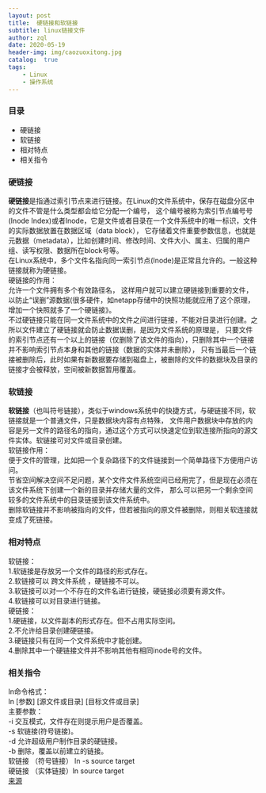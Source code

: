 ```yaml
---
layout: post
title:  硬链接和软链接
subtitle: linux链接文件
author: zql
date: 2020-05-19
header-img: img/caozuoxitong.jpg
catalog:  true
tags:
    - Linux
    - 操作系统
---
```

### 目录  
 - 硬链接
 - 软链接
 - 相对特点
 - 相关指令  

### 硬链接  
**硬链接**是指通过索引节点来进行链接。在Linux的文件系统中，保存在磁盘分区中的文件不管是什么类型都会给它分配一个编号，
这个编号被称为索引节点编号号(Inode Index)或者Inode，它是文件或者目录在一个文件系统中的唯一标识，文件的实际数据放置在数据区域（data block），
它存储着文件重要参数信息，也就是元数据（metadata），比如创建时间、修改时间、文件大小、属主、归属的用户组、读写权限、数据所在block号等。  
在Linux系统中，多个文件名指向同一索引节点(Inode)是正常且允许的。一般这种链接就称为硬链接。  
硬链接的作用：  
允许一个文件拥有多个有效路径名，
这样用户就可以建立硬链接到重要的文件，以防止“误删”源数据(很多硬件，如netapp存储中的快照功能就应用了这个原理，增加一个快照就多了一个硬链接》。  
不过硬链接只能在同一文件系统中的文件之间进行链接，不能对目录进行创建。之所以文件建立了硬链接就会防止数据误删，是因为文件系统的原理是，
只要文件的索引节点还有一个以上的链接（仅删除了该文件的指向），只删除其中一个链接并不影响索引节点本身和其他的链接（数据的实体并未删除），
只有当最后一个链接被删除后，此时如果有新数据要存储到磁盘上，被删除的文件的数据块及目录的链接才会被释放，空间被新数据暂用覆盖。  
### 软链接  
**软链接**（也叫符号链接），类似于windows系统中的快捷方式，与硬链接不同，软链接就是一个普通文件，只是数据块内容有点特殊，
文件用户数据块中存放的内容是另一文件的路径名的指向，通过这个方式可以快速定位到软连接所指向的源文件实体。软链接可对文件或目录创建。  
软链接作用：  
便于文件的管理，比如把一个复杂路径下的文件链接到一个简单路径下方便用户访问。  
节省空间解决空间不足问题，某个文件文件系统空间已经用完了，但是现在必须在该文件系统下创建一个新的目录并存储大量的文件，
那么可以把另一个剩余空间较多的文件系统中的目录链接到该文件系统中。  
删除软链接并不影响被指向的文件，但若被指向的原文件被删除，则相关软连接就变成了死链接。  
### 相对特点  
软链接：  
1.软链接是存放另一个文件的路径的形式存在。  
2.软链接可以 跨文件系统 ，硬链接不可以。  
3.软链接可以对一个不存在的文件名进行链接，硬链接必须要有源文件。  
4.软链接可以对目录进行链接。  
硬链接：  
1.硬链接，以文件副本的形式存在。但不占用实际空间。  
2.不允许给目录创建硬链接。  
3.硬链接只有在同一个文件系统中才能创建。  
4.删除其中一个硬链接文件并不影响其他有相同inode号的文件。  
### 相关指令  
ln命令格式：  
ln [参数] [源文件或目录] [目标文件或目录]  
主要参数：  
-i 交互模式，文件存在则提示用户是否覆盖。  
-s 软链接(符号链接)。  
-d 允许超级用户制作目录的硬链接。  
-b 删除，覆盖以前建立的链接。  
软链接 （符号链接） ln -s   source  target   
硬链接 （实体链接）ln       source  target  
[来源](https://www.cnblogs.com/songgj/p/9115954.html)  
